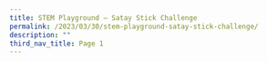 ```yaml
---
title: STEM Playground – Satay Stick Challenge
permalink: /2023/03/30/stem-playground-satay-stick-challenge/
description: ""
third_nav_title: Page 1
---
```

